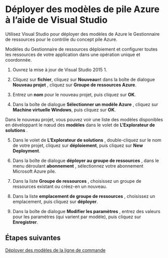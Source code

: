 <properties
    pageTitle="Déployer des modèles de Visual Studio dans la pile d’Azure | Microsoft Azure"
    description="Découvrez comment déployer des modèles de Visual Studio dans la pile d’Azure."
    services="azure-stack"
    documentationCenter=""
    authors="HeathL17"
    manager="byronr"
    editor=""/>

<tags
    ms.service="azure-stack"
    ms.workload="na"
    ms.tgt_pltfrm="na"
    ms.devlang="na"
    ms.topic="article"
    ms.date="09/26/2016"
    ms.author="helaw"/>

# <a name="deploy-templates-in-azure-stack-using-visual-studio"></a>Déployer des modèles de pile Azure à l’aide de Visual Studio

Utilisez Visual Studio pour déployer des modèles de Azure le Gestionnaire de ressources pour le contrôle du concept pile Azure.

Modèles du Gestionnaire de ressources déploiement et configurer toutes les ressources de votre application dans une opération unique et coordonnée.

1.  Ouvrez la mise à jour de Visual Studio 2015 1.

2.  Cliquez sur **fichier**, cliquez sur **Nouveau**et dans la boîte de dialogue **Nouveau projet** , cliquez sur **Groupe de ressources Azure**.

3.  Entrez un **nom** pour le nouveau projet, puis cliquez sur **OK**.

4.  Dans la boîte de dialogue **Sélectionner un modèle Azure** , cliquez sur **Machine virtuelle Windows**, puis cliquez sur **OK**.

  Dans le nouveau projet, vous pouvez voir une liste des modèles disponibles en développant le nœud des **modèles** dans le volet de **L’Explorateur de solutions** .

5.  Dans le volet de **L’Explorateur de solutions** , double-cliquez sur le nom de votre projet, cliquez sur **déploiement**, puis cliquez sur **New Deployment**.

6.  Dans la boîte de dialogue **déployer au groupe de ressources** , dans le menu déroulant **abonnement** , sélectionnez votre abonnement Microsoft Azure pile.

7.  Dans la liste **Groupe de ressources** , choisissez un groupe de ressources existant ou créez-en un nouveau.

8.  Dans la liste **emplacement de groupe de ressources** , choisissez un emplacement, puis cliquez sur **déployer**.

9.  Dans la boîte de dialogue **Modifier les paramètres** , entrez des valeurs pour les paramètres (qui varient par modèle), puis cliquez sur **Enregistrer**.

## <a name="next-steps"></a>Étapes suivantes

[Déployer des modèles de la ligne de commande](azure-stack-deploy-template-command-line.md)
